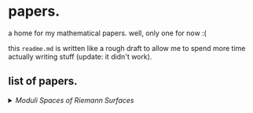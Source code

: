 # papers.
a home for my mathematical papers. well, only one for now :(

this `readme.md` is written like a rough draft to allow me to spend more time actually writing stuff (update: it didn't work).

## list of papers.

<details> 
  <summary><i>Moduli Spaces of Riemann Surfaces</i></summary>  
  
  > Abstract. The theory of Riemann surfaces, first developed by Bernhard Riemann to study algebraic functions, now lies in the confluence of complex analysis, differential geometry, and algebraic geometry. This expository paper aims to introduce this theory, with the goal classifying all compact Riemann surfaces of genus $0$ and $1$. To do so, we first develop the basics of covering space theory, which defines the degree of proper holomorphic maps, and then study the sheaf of holomorphic maps on a Riemann surface and their associated cohomology theory. Together, they form the core technical tools of the paper and allow us to connect the function theory of Riemann surfaces to their complex structure. Lastly, we give a glimpse into the non-compact case, namely the Uniformization Theorem, which gives us a tri-fold classification of all Riemann surfaces.
</details>
